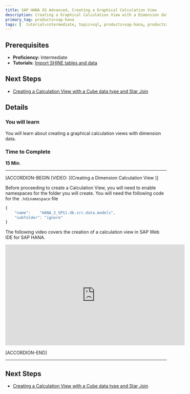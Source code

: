 ```yaml
---
title: SAP HANA XS Advanced, Creating a Graphical Calculation View
description: Creating a Graphical Calculation View with a Dimension data type
primary_tag: products>sap-hana
tags: [  tutorial>intermediate, topic>sql, products>sap-hana, products>sap-hana\,-express-edition   ]
---
```

## Prerequisites  
- **Proficiency:** Intermediate
- **Tutorials:** [Import SHINE tables and data](http://www.sap.com/developer/tutorials/xsa-import-shine-data.html)

## Next Steps
- [Creating a Calculation View with a Cube data type and Star Join](http://www.sap.com/developer/tutorials/xsa-sqlscript-cube.html)

## Details
### You will learn  
You will learn about creating a graphical calculation views with dimension data.

### Time to Complete
**15 Min**.

---

[ACCORDION-BEGIN [VIDEO: ](Creating a Dimension Calculation View )]Before proceeding to create a Calculation View, you will need to enable namespaces for the folder you will create. You will need the following code for the `.hdinamespace` file```javascript
{
    "name":    "HANA_2_SPS1.db.src.data.models",
    "subfolder": "ignore"
}

```

The following video covers the creation of a calculation view in SAP Web IDE for SAP HANA.

<iframe width="560" height="315" src="https://www.youtube.com/embed/c520hUfd88E" frameborder="0" allowfullscreen></iframe>
[ACCORDION-END]
---

## Next Steps
- [Creating a Calculation View with a Cube data type and Star Join](http://www.sap.com/developer/tutorials/xsa-sqlscript-cube.html)
